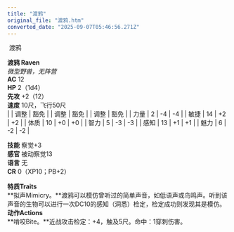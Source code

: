 ```yaml
---
title: "渡鸦"
original_file: "渡鸦.htm"
converted_date: "2025-09-07T05:46:56.271Z"
---
```


﻿ 渡鸦   

****渡鸦 Raven****  
*微型野兽，无阵营*  
**AC** 12  
**HP** 2（1d4）  
**先攻** +2（12）  
**速度** 10尺，飞行50尺  
|  | 调整 | 豁免 |  | 调整 | 豁免 |  | 调整 | 豁免 |
| 力量 | 2 | -4 | -4 |  | 敏捷 | 14 | +2 | +2 |  | 体质 | 10 | +0 | +0 |
| 智力 | 5 | -3 | -3 |  | 感知 | 13 | +1 | +1 |  | 魅力 | 6 | -2 | -2 |

**技能** 察觉+3  
**感官** 被动察觉13  
**语言** 无  
**CR** 0（XP10；PB+2）

****特质Traits****  
**拟声Mimicry。**渡鸦可以模仿曾听过的简单声音，如低语声或鸟鸣声。听到该声音的生物可以进行一次DC10的感知（洞悉）检定，检定成功则发现其是模仿。  
****动作Actions****  
**啃咬Bite。**近战攻击检定：+4，触及5尺。命中：1穿刺伤害。